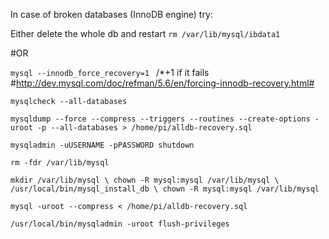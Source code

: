 In case of broken databases (InnoDB engine) try:

Either delete the whole db and restart ``rm /var/lib/mysql/ibdata1``

#OR

``mysql --innodb_force_recovery=1 `` /*+1 if it fails #http://dev.mysql.com/doc/refman/5.6/en/forcing-innodb-recovery.html#

``mysqlcheck --all-databases``

``mysqldump --force --compress --triggers --routines --create-options -uroot -p --all-databases > /home/pi/alldb-recovery.sql``

``mysqladmin -uUSERNAME -pPASSWORD shutdown``

``rm -fdr /var/lib/mysql``

``mkdir /var/lib/mysql \
chown -R mysql:mysql /var/lib/mysql \
/usr/local/bin/mysql_install_db \
chown -R mysql:mysql /var/lib/mysql``

``mysql -uroot --compress < /home/pi/alldb-recovery.sql``

``/usr/local/bin/mysqladmin -uroot flush-privileges ``
